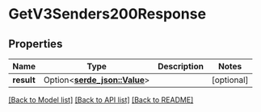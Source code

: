 # GetV3Senders200Response

## Properties

Name | Type | Description | Notes
------------ | ------------- | ------------- | -------------
**result** | Option<[**serde_json::Value**](.md)> |  | [optional]

[[Back to Model list]](../README.md#documentation-for-models) [[Back to API list]](../README.md#documentation-for-api-endpoints) [[Back to README]](../README.md)


